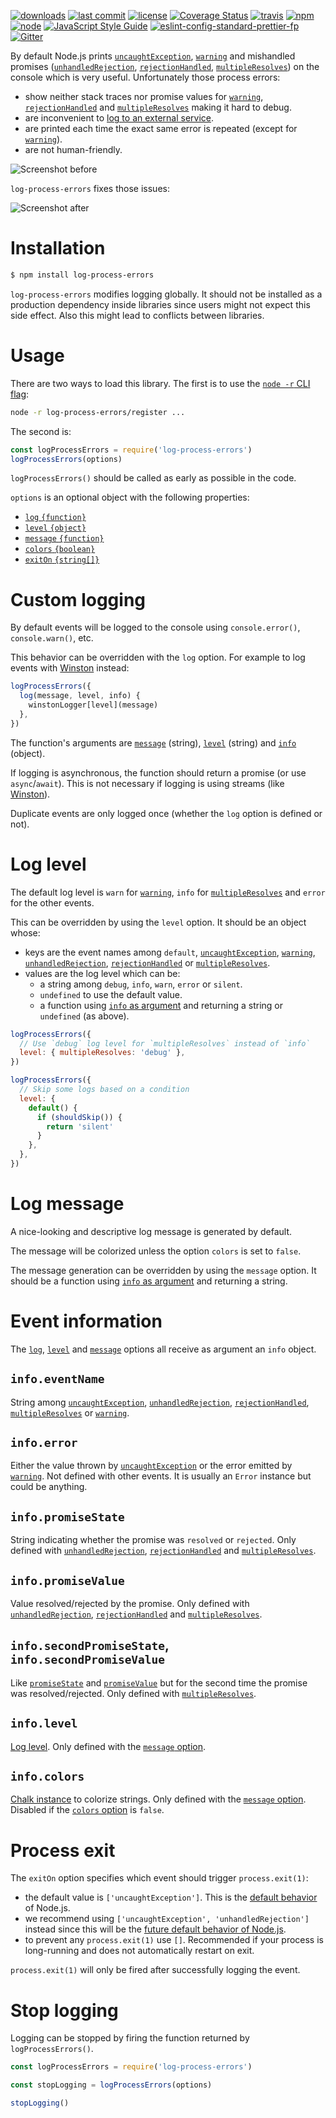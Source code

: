 [![downloads](https://img.shields.io/npm/dt/log-process-errors.svg?logo=npm)](https://www.npmjs.com/package/log-process-errors) [![last commit](https://img.shields.io/github/last-commit/ehmicky/log-process-errors.svg?logo=github&logoColor=white)](https://github.com/ehmicky/log-process-errors/graphs/contributors) [![license](https://img.shields.io/badge/license-Apache%202.0-4cc61e.svg?logo=github&logoColor=white)](https://www.apache.org/licenses/LICENSE-2.0) [![Coverage Status](https://img.shields.io/codecov/c/github/ehmicky/log-process-errors.svg?label=test%20coverage&logo=codecov)](https://codecov.io/gh/ehmicky/log-process-errors) [![travis](https://img.shields.io/travis/ehmicky/log-process-errors/master.svg?logo=travis)](https://travis-ci.org/ehmicky/log-process-errors/builds) [![npm](https://img.shields.io/npm/v/log-process-errors.svg?logo=npm)](https://www.npmjs.com/package/log-process-errors) [![node](https://img.shields.io/node/v/log-process-errors.svg?logo=node.js)](#) [![JavaScript Style Guide](https://img.shields.io/badge/code_style-standard-brightgreen.svg?logo=javascript)](https://standardjs.com) [![eslint-config-standard-prettier-fp](https://img.shields.io/badge/eslint-config--standard--prettier--fp-4cc61e.svg?logo=eslint&logoColor=white)](https://github.com/ehmicky/eslint-config-standard-prettier-fp) [![Gitter](https://img.shields.io/gitter/room/ehmicky/log-process-errors.svg?logo=gitter)](https://gitter.im/ehmicky/log-process-errors)

By default Node.js prints
[`uncaughtException`](https://nodejs.org/api/process.html#process_event_uncaughtexception),
[`warning`](https://nodejs.org/api/process.html#process_event_warning) and
mishandled promises
([`unhandledRejection`](https://nodejs.org/api/process.html#process_event_unhandledrejection),
[`rejectionHandled`](https://nodejs.org/api/process.html#process_event_rejectionhandled),
[`multipleResolves`](https://nodejs.org/api/process.html#process_event_multipleresolves))
on the console which is very useful. Unfortunately those process errors:

- show neither stack traces nor promise values for
  [`warning`](https://nodejs.org/api/process.html#process_event_warning),
  [`rejectionHandled`](https://nodejs.org/api/process.html#process_event_rejectionhandled)
  and
  [`multipleResolves`](https://nodejs.org/api/process.html#process_event_multipleresolves) making it hard to debug.
- are inconvenient to [log to an external service](#custom-logging).
- are printed each time the exact same error is repeated (except for
  [`warning`](https://nodejs.org/api/process.html#process_event_warning)).
- are not human-friendly.

![Screenshot before](docs/before.png)

`log-process-errors` fixes those issues:

![Screenshot after](docs/after.png)

# Installation

```bash
$ npm install log-process-errors
```

`log-process-errors` modifies logging globally. It should not be installed as
a production dependency inside libraries since users might not expect this side effect. Also this might lead to conflicts between libraries.

# Usage

There are two ways to load this library. The first is to use the
[`node -r` CLI flag](https://nodejs.org/api/cli.html#cli_r_require_module):

```bash
node -r log-process-errors/register ...
```

The second is:

<!-- eslint-disable-next-line import/newline-after-import -->

```js
const logProcessErrors = require('log-process-errors')
logProcessErrors(options)
```

`logProcessErrors()` should be called as early as possible in the code.

`options` is an optional object with the following properties:

- [`log` `{function}`](#custom-logging)
- [`level` `{object}`](#log-level)
- [`message` `{function}`](#log-message)
- [`colors` `{boolean}`](#log-message)
- [`exitOn` `{string[]}`](#process-exit)

# Custom logging

By default events will be logged to the console using `console.error()`,
`console.warn()`, etc.

This behavior can be overridden with the `log` option. For example to log events
with [Winston](https://github.com/winstonjs/winston) instead:

```js
logProcessErrors({
  log(message, level, info) {
    winstonLogger[level](message)
  },
})
```

The function's arguments are [`message`](#log-message) (string),
[`level`](#log-level) (string) and [`info`](#event-information) (object).

If logging is asynchronous, the function should return a promise (or use
`async`/`await`). This is not necessary if logging is using streams (like
[Winston](https://github.com/winstonjs/winston)).

Duplicate events are only logged once (whether the `log` option is defined or
not).

# Log level

The default log level is `warn` for
[`warning`](https://nodejs.org/api/process.html#process_event_warning),
`info` for
[`multipleResolves`](https://nodejs.org/api/process.html#process_event_multipleresolves)
and `error` for the other events.

This can be overridden by using the `level` option. It should be an
object whose:

- keys are the event names among `default`,
  [`uncaughtException`](https://nodejs.org/api/process.html#process_event_uncaughtexception),
  [`warning`](https://nodejs.org/api/process.html#process_event_warning),
  [`unhandledRejection`](https://nodejs.org/api/process.html#process_event_unhandledrejection),
  [`rejectionHandled`](https://nodejs.org/api/process.html#process_event_rejectionhandled)
  or
  [`multipleResolves`](https://nodejs.org/api/process.html#process_event_multipleresolves).
- values are the log level which can be:
  - a string among `debug`, `info`, `warn`, `error` or `silent`.
  - `undefined` to use the default value.
  - a function using [`info` as argument](#event-information) and
    returning a string or `undefined` (as above).

```js
logProcessErrors({
  // Use `debug` log level for `multipleResolves` instead of `info`
  level: { multipleResolves: 'debug' },
})
```

```js
logProcessErrors({
  // Skip some logs based on a condition
  level: {
    default() {
      if (shouldSkip()) {
        return 'silent'
      }
    },
  },
})
```

# Log message

A nice-looking and descriptive log message is generated by default.

The message will be colorized unless the option `colors` is set to `false`.

The message generation can be overridden by using the `message` option. It
should be a function using [`info` as argument](#event-information) and
returning a string.

# Event information

The [`log`](#custom-logging), [`level`](#log-level) and
[`message`](#log-message) options all receive as argument an `info` object.

## `info.eventName`

String among
[`uncaughtException`](https://nodejs.org/api/process.html#process_event_uncaughtexception),
[`unhandledRejection`](https://nodejs.org/api/process.html#process_event_unhandledrejection),
[`rejectionHandled`](https://nodejs.org/api/process.html#process_event_rejectionhandled),
[`multipleResolves`](https://nodejs.org/api/process.html#process_event_multipleresolves)
or
[`warning`](https://nodejs.org/api/process.html#process_event_warning).

## `info.error`

Either the value thrown by
[`uncaughtException`](https://nodejs.org/api/process.html#process_event_uncaughtexception)
or the error emitted by
[`warning`](https://nodejs.org/api/process.html#process_event_warning).
Not defined with other events. It is usually an `Error` instance but could be
anything.

## `info.promiseState`

String indicating whether the promise was `resolved` or `rejected`. Only
defined with
[`unhandledRejection`](https://nodejs.org/api/process.html#process_event_unhandledrejection),
[`rejectionHandled`](https://nodejs.org/api/process.html#process_event_rejectionhandled)
and
[`multipleResolves`](https://nodejs.org/api/process.html#process_event_multipleresolves).

## `info.promiseValue`

Value resolved/rejected by the promise. Only defined with
[`unhandledRejection`](https://nodejs.org/api/process.html#process_event_unhandledrejection),
[`rejectionHandled`](https://nodejs.org/api/process.html#process_event_rejectionhandled)
and
[`multipleResolves`](https://nodejs.org/api/process.html#process_event_multipleresolves).

## `info.secondPromiseState`, `info.secondPromiseValue`

Like [`promiseState`](#infopromisestate) and
[`promiseValue`](#infopromisevalue) but for the second time the promise was
resolved/rejected. Only defined with
[`multipleResolves`](https://nodejs.org/api/process.html#process_event_multipleresolves).

## `info.level`

[Log level](#log-level). Only defined with the [`message` option](#log-message).

## `info.colors`

[Chalk instance](https://github.com/chalk/chalk#api) to colorize strings.
Only defined with the [`message` option](#log-message). Disabled if the
[`colors` option](#log-message) is `false`.

# Process exit

The `exitOn` option specifies which event should trigger `process.exit(1)`:

- the default value is `['uncaughtException']`. This is the
  [default behavior](https://nodejs.org/api/process.html#process_warning_using_uncaughtexception_correctly)
  of Node.js.
- we recommend using `['uncaughtException', 'unhandledRejection']`
  instead since this will be the [future default behavior of Node.js](https://nodejs.org/dist/latest-v8.x/docs/api/deprecations.html#deprecations_dep0018_unhandled_promise_rejections).
- to prevent any `process.exit(1)` use `[]`. Recommended if your process is
  long-running and does not automatically restart on exit.

`process.exit(1)` will only be fired after successfully logging the event.

# Stop logging

Logging can be stopped by firing the function returned by `logProcessErrors()`.

```js
const logProcessErrors = require('log-process-errors')

const stopLogging = logProcessErrors(options)

stopLogging()
```
